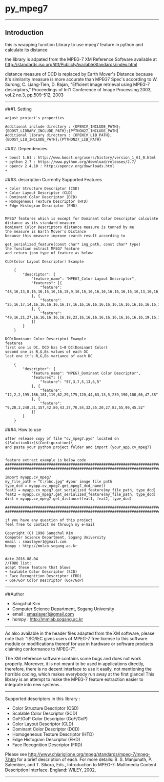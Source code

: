 # py_mpeg7
----------------------------------------------------------------------------------------

## Introduction
this is wrapping function Library to use mpeg7 feature in python and calculate its distance

the library is adpated from the MPEG-7 XM Reference Software available at 
http://standards.iso.org/ittf/PubliclyAvailableStandards/index.html

distance measure of DCD is replaced by Earth Mover's Distance
because it's similarity measure is more accurate than MPEG7 Spec's
according to W. Surong, C. Liang-Tien, D. Rajan, "Efficient image retrieval using MPEG-7 descriptors," Proceedings of Int'l Conference of Image Processing 2003, vol.2 no.3, pp.509-512, 2003

----------------------------------------------------------------------------------------

###1. Setting
	
	adjust project's properties
	
	Additional include directory : {OPENCV_INCLUDE_PATH};{BOOST_LIBRARY_INCLUDE_PATH};{PYTHON27_INCLUDE_PATH}
	Additional library directory : {OPENCV_LIB_PATH};{BOOST_LIB_INCLUDE_PATH};{PYTHON27_LIB_PATH}
###2. Dependencies

	+ boost 1.61 : http://www.boost.org/users/history/version_1_61_0.html
	+ python 2.7 : https://www.python.org/download/releases/2.7/
	+ opencv 2.4.10 : http://opencv.org/downloads.html
	+ 

###3. description
	Currently Supported Features

	+ Color Structure Descriptor (CSD)
	+ Color Layout Descriptor (CLD)
	+ Dominant Color Descriptor (DCD)
	+ Homogeneous Texture Descriptor (HTD)
	+ Edge Histogram Descriptor (EHD)
	

	MPEG7 features which is except for Dominant Color Descriptor calculate distance as its standard measure
	Dominant Color Descriptors distance measure is tunned by me
	the measure is Earth Mover's Distance
	because this measure improve search result according to 

	get_serialized_feature(const char* img_path, const char* type) 
	the function extract MPEG7 feature
	and return json type of feature as below

	CLD(Color Layout Descriptor) Example
```	
	{
		"descriptor": {
			"feature_name": "MPEG7_Color Layout Descriptor",
			"features": [{
				"feature": "48,16,13,8,16,16,16,16,16,15,9,16,16,16,16,16,16,16,16,16,16,13,16,16,16,16,16,16,16,16,16,16,16,16,16,17,16,16,16,16,16,16,16,16,16,16,16,16,16,17,16,16,16,16,16,16,16,16,16,16,16,16,16,16"
			}, {
				"feature": "25,16,17,14,16,16,16,16,16,17,16,16,16,16,16,16,16,16,16,16,16,16,16,16,16,16,16,16"
			}, {
				"feature": "49,16,21,27,16,16,16,16,16,18,23,16,16,16,16,16,16,16,16,16,16,19,16,16,16,16,16,16"
			}]
		}
	}
```

	DCD(Dominant Color Descripto) Example
	features 
	first one is DC, DCD has 1~8 DC(Dominant Color)  
	second one is R,G,Bs values of each DC
	last one it's R,G,Bs variance of each DC
	
```	
	{
		"descriptor": {
			"feature_name": "MPEG7_Dominant Color Descriptor",
			"features": [{
				"feature": "57,3,7,5,13,6,5"
			}, {
				"feature": "12,2,2,195,186,181,119,62,29,175,120,44,63,13,5,239,190,100,66,47,38"
			}, {
				"feature": "9,20,3,240,31,157,42,80,43,37,70,54,32,55,20,27,82,55,99,45,52"
			}]
		}
	}
```


	
###4. How to use
	
	after release copy of file "cv_mpeg7.pyd" located on $(SolutionDir)$(Configuration)\
	and paste your python project folder and import {your_app.cv_mpeg7}

	
	feature extract example is below code
	######################################################################################
	######################################################################################

	import myapp.cv_mpeg7
	my_file_path = "C:/abc.jpg" #your image file path
	type_dcd = myapp.cv_mpeg7.get_mpeg7_dcd_name()
	feat1 = myapp.cv_mpeg7.get_serialized_feature(my_file_path, type_dcd)
	feat2 = myapp.cv_mpeg7.get_serialized_feature(my_file_path, type_dcd)
	dist = myapp.cv_mpeg7.get_distance(feat1, feat2, type_dcd)

	######################################################################################
	######################################################################################

	if you have any question of this project
	feel free to contact me through my e-mail

	Copyright (C) 1998 Sangchul Kim
	Computer Science Department, Sogang University
	email : smaslayer1@gmail.com
	hompy : http://mmlab.sogang.ac.kr


	date.2016.08.04
	//TODO list:
	adapt these feature that blows
	+ Scalable Color Descriptor (SCD)
	+ Face Recognition Descriptor (FRD)
	+ GoF/GoP Color Descriptor (GoF/GoP)

----------------------------------------------------------------------------------------

##Author

* Sangchul Kim
* Computer Science Department, Sogang University
* email : smaslayer1@gmail.com
* hompy : http://mmlab.sogang.ac.kr

----------------------------------------------------------------------------------------

As also available in the header files adapted from the XM software, please note that:
"ISO/IEC gives users of MPEG-7 free license to this software module or
modifications thereof for use in hardware or software products claiming
conformance to MPEG-7".

The XM reference software contains some bugs and does not work properly.
Moreover, it is not meant to be used in applications directly, therefore, 
there is no decent interface to use it easily, not mentioning the horrible coding, 
which makes everybody run away at the first glance!
This library is an attempt to make the MPEG-7 feature extraction easier to integrate into new systems..

----------------------------------------------------------------------------------------

Supported descriptors in this library :

+ Color Structure Descriptor (CSD)
+ Scalable Color Descriptor (SCD)
+ GoF/GoP Color Descriptor (GoF/GoP)
+ Color Layout Descriptor (CLD)
+ Dominant Color Descriptor (DCD)
+ Homogeneous Texture Descriptor (HTD)
+ Edge Histogram Descriptor (EHD)
+ Face Recognition Descriptor (FRD)

Please see http://www.chiariglione.org/mpeg/standards/mpeg-7/mpeg-7.htm for a brief description of each.
For more details: 
B. S. Manjunath, P. Salembier, and T. Sikora, Eds., Introduction to MPEG-7: Multimedia Content Description Interface. England: WILEY, 2002.

-----------------------------------------------------------------------------------------
